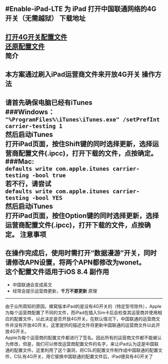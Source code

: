 #Enable-iPad-LTE
为 iPad 打开中国联通网络的4G开关（无需越狱）
下载地址
---
[打开4G开关配置文件](https://github.com/SCFWSE/Enable-iPad-LTE/raw/master/Unicom-CSL.ipcc)<br/>
[还原配置文件](https://github.com/SCFWSE/Enable-iPad-LTE/raw/master/Unicom_Restore.ipcc)<br/>
简介
---
本方案通过刷入iPad运营商文件来开放4G开关
操作方法
---
请首先确保电脑已经有iTunes<br/>
###Windows：<br/>
`"%ProgramFiles%\iTunes\iTunes.exe" /setPrefInt carrier-testing 1`<br/>
然后启动iTunes<br/>
打开iPad页面，按住Shift键的同时选择更新，选择运营商配置文件(.ipcc)，打开下载的文件，点按确定。
###Mac:<br/>
`defaults write com.apple.itunes carrier-testing -bool true`<br/>
若不行，请尝试<br/>
`defaults write com.apple.itunes carrier-testing -bool YES`<br/>
然后启动iTunes<br/>
打开iPad页面，按住Option键的同时选择更新，选择运营商配置文件(.ipcc)，打开下载的文件，点按确定。
注意事项
---
在操作完成后，**使用时需打开“数据漫游”开关**，同时请修改APN设置，**将两个APN都修改为wonet**。<br/>
这个配置文件适用于iOS 8.4
副作用
---
* 中国联通会变成英文
* 经常会提示运营商更新，**千万不要更新**
原理
---
 由于众所周知的原因，蜂窝版本iPad的是没有4G开关的（特定型号除外），Apple为每个运营商配置了不同的文件，而iPad在插入Sim卡后会检查其运营商并使用相应的配置文件，以此决定是否开放4G开关。在默认情况下，中国联通的运营商文件并没有开放4G开关。这里提供的描述文件将更新中国联通的运营商文件以此开放4G开关。<br/>
 Apple为每个运营商的配置文件都进行了签名。因此所有的运营商文件都不能被认为修改，但是，我们可以修改运营商配置文件的名字，来让iPad认为这是中国联通的配置文件。这里利用了这个漏洞，将CSL的配置文件制作成中国联通的配置文件，CSL有4G开关，用它替换中国联通的配置文件后，iPad便具有4G开关了
